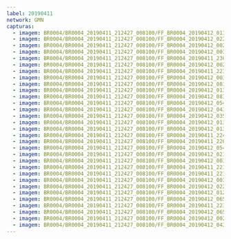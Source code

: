 ```yaml
---
label: 20190411
network: GMN
capturas:
  - imagem: BR0004/BR0004_20190411_212427_008100/FF_BR0004_20190412_013356_770_0370176.fits_maxpixel.jpg
  - imagem: BR0004/BR0004_20190411_212427_008100/FF_BR0004_20190412_022340_207_0443904.fits_maxpixel.jpg
  - imagem: BR0004/BR0004_20190411_212427_008100/FF_BR0004_20190412_002225_599_0263680.fits_maxpixel.jpg
  - imagem: BR0004/BR0004_20190411_212427_008100/FF_BR0004_20190412_003359_393_0280832.fits_maxpixel.jpg
  - imagem: BR0004/BR0004_20190411_212427_008100/FF_BR0004_20190411_230249_719_0145152.fits_maxpixel.jpg
  - imagem: BR0004/BR0004_20190411_212427_008100/FF_BR0004_20190412_002621_660_0269568.fits_maxpixel.jpg
  - imagem: BR0004/BR0004_20190411_212427_008100/FF_BR0004_20190411_223602_034_0105472.fits_maxpixel.jpg
  - imagem: BR0004/BR0004_20190411_212427_008100/FF_BR0004_20190412_003440_340_0281856.fits_maxpixel.jpg
  - imagem: BR0004/BR0004_20190411_212427_008100/FF_BR0004_20190412_083507_582_0995840.fits_maxpixel.jpg
  - imagem: BR0004/BR0004_20190411_212427_008100/FF_BR0004_20190412_013803_215_0376320.fits_maxpixel.jpg
  - imagem: BR0004/BR0004_20190411_212427_008100/FF_BR0004_20190412_083955_236_1003008.fits_maxpixel.jpg
  - imagem: BR0004/BR0004_20190411_212427_008100/FF_BR0004_20190412_054844_773_0748544.fits_maxpixel.jpg
  - imagem: BR0004/BR0004_20190411_212427_008100/FF_BR0004_20190412_043227_924_0635392.fits_maxpixel.jpg
  - imagem: BR0004/BR0004_20190411_212427_008100/FF_BR0004_20190412_035047_317_0573440.fits_maxpixel.jpg
  - imagem: BR0004/BR0004_20190411_212427_008100/FF_BR0004_20190412_013823_836_0376832.fits_maxpixel.jpg
  - imagem: BR0004/BR0004_20190411_212427_008100/FF_BR0004_20190412_013813_481_0376576.fits_maxpixel.jpg
  - imagem: BR0004/BR0004_20190411_212427_008100/FF_BR0004_20190411_224822_665_0123648.fits_maxpixel.jpg
  - imagem: BR0004/BR0004_20190411_212427_008100/FF_BR0004_20190411_220735_441_0063232.fits_maxpixel.jpg
  - imagem: BR0004/BR0004_20190411_212427_008100/FF_BR0004_20190412_054855_046_0748800.fits_maxpixel.jpg
  - imagem: BR0004/BR0004_20190411_212427_008100/FF_BR0004_20190412_021146_637_0426240.fits_maxpixel.jpg
  - imagem: BR0004/BR0004_20190411_212427_008100/FF_BR0004_20190412_003826_103_0287488.fits_maxpixel.jpg
  - imagem: BR0004/BR0004_20190411_212427_008100/FF_BR0004_20190411_221526_196_0074752.fits_maxpixel.jpg
  - imagem: BR0004/BR0004_20190411_212427_008100/FF_BR0004_20190411_221535_542_0075008.fits_maxpixel.jpg
  - imagem: BR0004/BR0004_20190411_212427_008100/FF_BR0004_20190412_003450_705_0282112.fits_maxpixel.jpg
  - imagem: BR0004/BR0004_20190411_212427_008100/FF_BR0004_20190412_022329_984_0443648.fits_maxpixel.jpg
  - imagem: BR0004/BR0004_20190411_212427_008100/FF_BR0004_20190412_012155_206_0352256.fits_maxpixel.jpg
  - imagem: BR0004/BR0004_20190411_212427_008100/FF_BR0004_20190412_065254_955_0844032.fits_maxpixel.jpg
  - imagem: BR0004/BR0004_20190411_212427_008100/FF_BR0004_20190411_223551_723_0105216.fits_maxpixel.jpg
  - imagem: BR0004/BR0004_20190411_212427_008100/FF_BR0004_20190412_065305_222_0844288.fits_maxpixel.jpg
  - imagem: BR0004/BR0004_20190411_212427_008100/FF_BR0004_20190412_002337_105_0265472.fits_maxpixel.jpg
  - imagem: BR0004/BR0004_20190411_212427_008100/FF_BR0004_20190412_043217_607_0635136.fits_maxpixel.jpg
---
```

